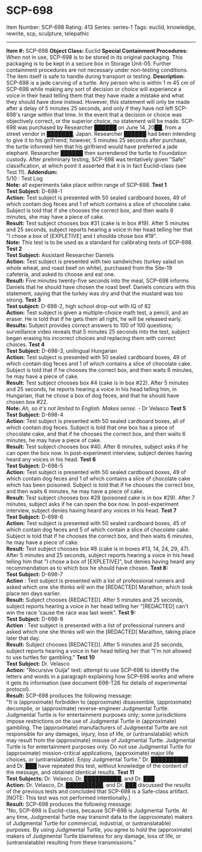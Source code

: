 # SCP-698
Item Number: SCP-698
Rating: 413
Series: series-1
Tags: euclid, knowledge, rewrite, scp, sculpture, telepathic

---

**Item #:** SCP-698
**Object Class:** Euclid
**Special Containment Procedures:** When not in use, SCP-698 is to be stored in its original packaging. This packaging is to be kept in a secure box in Storage Unit-05. Further containment procedures are not necessary under non-testing conditions. The item itself is safe to handle during transport or testing.
**Description:** SCP-698 is a jade carving of a turtle. Any person who is within 1 m 45 cm of SCP-698 while making any sort of decision or choice will experience a voice in their head telling them that they have made a mistake and what they should have done instead. However, this statement will only be made after a delay of 5 minutes 25 seconds, and only if they have not left SCP-698's range within that time. In the event that a decision or choice was objectively correct, or the superior choice, no statement will be made.
SCP-698 was purchased by Researcher ██████ on June 14, 20██, from a street vendor in ███████, Japan. Researcher ██████ had been intending to give it to his girlfriend; however, 5 minutes 25 seconds after purchase, the turtle informed him that his girlfriend would have preferred a jade elephant. Researcher ██████ then surrendered the turtle to Foundation custody. After preliminary testing, SCP-698 was tentatively given "Safe" classification, at which point it asserted that it is in fact Euclid-class (see Test 11).
**Addendum:**  
5/10 : Test Log  
**Note:** all experiments take place within range of SCP-698.
**Test 1**  
**Test Subject:** D-698-1  
**Action:** Test subject is presented with 50 sealed cardboard boxes, 49 of which contain dog feces and 1 of which contains a slice of chocolate cake. Subject is told that if she chooses the correct box, and then waits 6 minutes, she may have a piece of cake.  
**Result:** Test subject chooses box #31 (cake is in box #19). After 5 minutes and 25 seconds, subject reports hearing a voice in her head telling her that "I chose a box of [EXPLETIVE] and I shoulda chose box #19".  
**Note:** This test is to be used as a standard for calibrating tests of SCP-698.
**Test 2**  
**Test Subject:** Assistant Researcher Daniels  
**Action:** Test subject is presented with two sandwiches (turkey salad on whole wheat, and roast beef on white), purchased from the Site-19 cafeteria, and asked to choose and eat one.  
**Result:** Five minutes twenty-five seconds into the meal, SCP-698 informs Daniels that he should have chosen the roast beef. Daniels concurs with this statement, saying that the turkey was dry and that the mustard was too strong.
**Test 3**  
**Test subject:** D-698-2, high school drop-out with IQ of 82  
**Action:** Test subject is given a multiple-choice math test, a pencil, and an eraser. He is told that if he gets them all right, he will be released early.  
**Results:** Subject provides correct answers to 100 of 100 questions; surveillance video reveals that 5 minutes 25 seconds into the test, subject began erasing his incorrect choices and replacing them with correct choices.
**Test 4**  
**Test Subject:** D-698-3, unilingual Hungarian  
**Action:** Test subject is presented with 50 sealed cardboard boxes, 49 of which contain dog feces and 1 of which contains a slice of chocolate cake. Subject is told that if he chooses the correct box, and then waits 6 minutes, he may have a piece of cake.  
**Result:** Test subject chooses box #4 (cake is in box #22). After 5 minutes and 25 seconds, he reports hearing a voice in his head telling him, in Hungarian, that he chose a box of dog feces, and that he should have chosen box #22.  
**Note:** _Ah, so it's not limited to English. Makes sense._ \- Dr Velasco
**Test 5**  
**Test Subject:** D-698-4  
**Action:** Test subject is presented with 50 sealed cardboard boxes, all of which contain dog feces. Subject is told that one box has a piece of chocolate cake, and that if he chooses the correct box, and then waits 6 minutes, he may have a piece of cake.  
**Result:** Test subject chooses box #40. After 6 minutes, subject asks if he can open the box now. In post-experiment interview, subject denies having heard any voices in his head.
**Test 6**  
**Test Subject:** D-698-5  
**Action:** Test subject is presented with 50 sealed cardboard boxes, 49 of which contain dog feces and 1 of which contains a slice of chocolate cake which has been poisoned. Subject is told that if he chooses the correct box, and then waits 6 minutes, he may have a piece of cake.  
**Result:** Test subject chooses box #28 (poisoned cake is in box #29). After 7 minutes, subject asks if he can open the box now. In post-experiment interview, subject denies having heard any voices in his head.
**Test 7**  
**Test Subject:** D-698-6  
**Action:** Test subject is presented with 50 sealed cardboard boxes, 45 of which contain dog feces and 5 of which contain a slice of chocolate cake. Subject is told that if he chooses the correct box, and then waits 6 minutes, he may have a piece of cake.  
**Result:** Test subject chooses box #8 (cake is in boxes #13, 14, 24, 29, 47). After 5 minutes and 25 seconds, subject reports hearing a voice in his head telling him that "I chose a box of [EXPLETIVE]", but denies having heard any recommendation as to which box he should have chosen.
**Test 8:**  
**Test Subject:** D-698-7  
**Action** : Test subject is presented with a list of professional runners and asked which one she thinks will win the [REDACTED] Marathon, which took place ten days earlier.  
**Result:** Subject chooses [REDACTED]. After 5 minutes and 25 seconds, subject reports hearing a voice in her head telling her "[REDACTED] can't win the race 'cause the race was last week".
**Test 9:**  
**Test Subject:** D-698-8  
**Action** : Test subject is presented with a list of professional runners and asked which one she thinks will win the [REDACTED] Marathon, taking place later that day.  
**Result:** Subject chooses [REDACTED]. After 5 minutes and 25 seconds, subject reports hearing a voice in her head telling her that "I'm not allowed to use turtles for gambling."
**Test 10**  
**Test Subject:** Dr. Velasco  
**Action:** "Recursive Ouija" test: attempt to use SCP-698 to identify the letters and words in a paragraph explaining how SCP-698 works and where it gets its information (see document 698-T26 for details of experimental protocol).  
**Result:** SCP-698 produces the following message:  
"It is (approximate) forbidden to (approximate) disassemble, (approximate) decompile, or (approximate) reverse-engineer Judgmental Turtle. Judgmental Turtle is for entertainment purposes only; some jurisdictions impose restrictions on the use of Judgmental Turtle in (approximate) gambling. The (approximate) manufacturers of Judgmental Turtle are not responsible for any damages, injury, loss of life, or (untranslatable) which may result from the (approximate) misuse of Judgmental Turtle. Judgmental Turtle is for entertainment purposes only. Do not use Judgmental Turtle for (approximate) mission-critical applications, (approximate) major life choices, or (untranslatable). Enjoy Judgmental Turtle."
Dr. ██████████ and Dr. ███ have repeated this test, without knowledge of the content of the message, and obtained identical results.
**Test 11**  
**Test Subjects:** Dr. Velasco, Dr. ██████████, and Dr. ███  
**Action:** Dr. Velasco, Dr. ██████████, and Dr. ███ discussed the results of the previous tests and concluded that SCP-698 is a Safe-class artifact. [NOTE: This test was not performed intentionally.]  
**Result:** SCP-698 produces the following message:  
"No, SCP-698 is Euclid-class, because SCP-698 is Judgmental Turtle. At any time, Judgmental Turtle may transmit data to the (approximate) makers of Judgmental Turtle for commercial, industrial, or (untranslatable) purposes. By using Judgmental Turtle, you agree to hold the (approximate) makers of Judgmental Turtle blameless for any damage, loss of life, or (untranslatable) resulting from these transmissions."